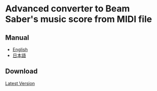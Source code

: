 # Advanced converter to Beam Saber's music score from MIDI file

## Manual

- [English](docs/README.md)
- [日本語](docs/README.ja.md)

## Download

[Latest Version](https://github.com/r-koubou/BS-Midi-Converter/releases/latest)

